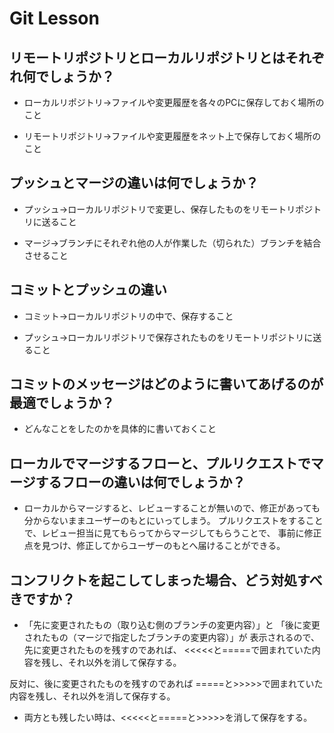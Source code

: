 # Git Lesson

## リモートリポジトリとローカルリポジトリとはそれぞれ何でしょうか？

 - ローカルリポジトリ→ファイルや変更履歴を各々のPCに保存しておく場所のこと

 - リモートリポジトリ→ファイルや変更履歴をネット上で保存しておく場所のこと


## プッシュとマージの違いは何でしょうか？

 - プッシュ→ローカルリポジトリで変更し、保存したものをリモートリポジトリに送ること

 - マージ→ブランチにそれぞれ他の人が作業した（切られた）ブランチを結合させること


## コミットとプッシュの違い

 - コミット→ローカルリポジトリの中で、保存すること

 - プッシュ→ローカルリポジトリで保存されたものをリモートリポジトリに送ること


## コミットのメッセージはどのように書いてあげるのが最適でしょうか？

 - どんなことをしたのかを具体的に書いておくこと


## ローカルでマージするフローと、プルリクエストでマージするフローの違いは何でしょうか？

 - ローカルからマージすると、レビューすることが無いので、修正があっても分からないままユーザーのもとにいってしまう。
プルリクエストをすることで、レビュー担当に見てもらってからマージしてもらうことで、
事前に修正点を見つけ、修正してからユーザーのもとへ届けることができる。




## コンフリクトを起こしてしまった場合、どう対処すべきですか？

 - 「先に変更されたもの（取り込む側のブランチの変更内容）」と
「後に変更されたもの（マージで指定したブランチの変更内容）」が
表示されるので、先に変更されたものを残すのであれば、
<<<<<と=====で囲まれていた内容を残し、それ以外を消して保存する。

反対に、後に変更されたものを残すのであれば
=====と>>>>>で囲まれていた内容を残し、それ以外を消して保存する。

 - 両方とも残したい時は、<<<<<と=====と>>>>>を消して保存をする。
